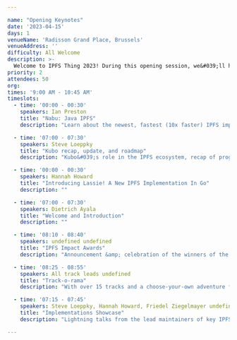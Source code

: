 ```yaml
---

name: "Opening Keynotes"
date: '2023-04-15'
days: 1
venueName: 'Radisson Grand Place, Brussels'
venueAddress: ''
difficulty: All Welcome
description: >-
  Welcome to IPFS Thing 2023! During this opening session, we&#039;ll hear an overview of the latest implementations, tools, and advancements across the world of IPFS, and celebrate the winners of the IPFS Impact Grants Round 2. We&#039;ll also go over what to expect from the next 5 days.
priority: 2
attendees: 50
org: 
times: '9:00 AM - 10:45 AM'
timeslots:
  - time: '00:00 - 00:30'
    speakers: Ian Preston
    title: "Nabu: Java IPFS"
    description: "Learn about the newest, fastest (10x faster) IPFS implementation. "

  - time: '07:00 - 07:30'
    speakers: Steve Loeppky
    title: "Kubo recap, update, and roadmap"
    description: "Kubo&#039;s role in the IPFS ecosystem, recap of progress over the last year, and plans for the future.  It&#039;s TBD whether I or Gus will be giving this talk."

  - time: '00:00 - 00:30'
    speakers: Hannah Howard
    title: "Introducing Lassie! A New IPFS Implementation In Go"
    description: ""

  - time: '07:00 - 07:30'
    speakers: Dietrich Ayala
    title: "Welcome and Introduction"
    description: ""

  - time: '08:10 - 08:40'
    speakers: undefined undefined
    title: "IPFS Impact Awards"
    description: "Announcement &amp; celebration of the winners of the IPFS Impact Evaluator Awards Round 2, selected through the open impact evaluator process."

  - time: '08:25 - 08:55'
    speakers: All track leads undefined
    title: "Track-o-rama"
    description: "With over 15 tracks and a choose-your-own adventure format, how will you choose? In this session, track leads will give a 60-second pitch for why EVERYONE should come to their track."

  - time: '07:15 - 07:45'
    speakers: Steve Loeppky, Hannah Howard, Friedel Ziegelmayer undefined
    title: "Implementations Showcase"
    description: "Lightning talks from the lead maintainers of key IPFS implementations (Kubo, Lassie, Iroh, and more) on the current state and future of each, followed by a short panel discussion on what&#039;s needed most and the challenges of implementation and maintainership."

---
```

